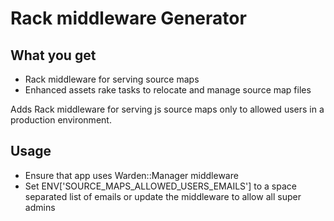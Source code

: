 # Rack middleware Generator

## What you get

* Rack middleware for serving source maps
* Enhanced assets rake tasks to relocate and manage source map files

Adds Rack middleware for serving js source maps only to allowed users in a production environment.

## Usage

* Ensure that app uses Warden::Manager middleware
* Set ENV['SOURCE_MAPS_ALLOWED_USERS_EMAILS'] to a space separated list of emails or update the middleware to allow all super admins
